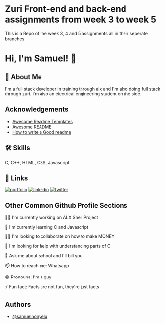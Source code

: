 
# Zuri Front-end and back-end assignments from week 3 to week 5

This is a Repo of the week 3, 4 and 5 assignments all in their seperate branches

# Hi, I'm Samuel! 👋


## 🚀 About Me
I'm a full stack developer in training through alx and I'm also doing full stack through zuri.
I'm also an electrical engineering student on the side.


## Acknowledgements

 - [Awesome Readme Templates](https://awesomeopensource.com/project/elangosundar/awesome-README-templates)
 - [Awesome README](https://github.com/matiassingers/awesome-readme)
 - [How to write a Good readme](https://bulldogjob.com/news/449-how-to-write-a-good-readme-for-your-github-project)


## 🛠 Skills
C, C++, HTML, CSS, Javascript


## 🔗 Links
[![portfolio](https://img.shields.io/badge/my_portfolio-000?style=for-the-badge&logo=ko-fi&logoColor=white)](https://samuelsportfolio.netlify.app/)
[![linkedin](https://img.shields.io/badge/linkedin-0A66C2?style=for-the-badge&logo=linkedin&logoColor=white)](linkedin.com/in/samuel-nonso-nonyelu-639b151b1
)
[![twitter](https://img.shields.io/badge/twitter-1DA1F2?style=for-the-badge&logo=twitter&logoColor=white)](https://twitter.com/samnonyellow)


## Other Common Github Profile Sections
👩‍💻 I'm currently working on ALX Shell Project

🧠 I'm currently learning C and Javascript

👯‍♀️ I'm looking to collaborate on how to make MONEY

🤔 I'm looking for help with understanding parts of C

💬 Ask me about school and I'll bill you

📫 How to reach me: Whatsapp

😄 Pronouns: I'm a guy

⚡️ Fun fact: Facts are not fun, they're just facts


## Authors

- [@samuelnonyelu](https://www.github.com/samuelnonyelu)


